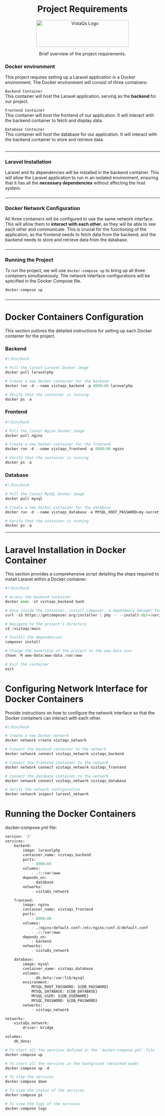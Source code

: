 <div style="text-align:center">
    <h1>Project Requirements</h1>
    <img src="../Logos/vistaqs-logo.png" alt="VistaQs Logo" width="300" height="87">
    <p>Brief overview of the project requirements.</p>
</div>

### Docker environment

This project requires setting up a Laravel application in a Docker environment. The Docker environment will consist of three containers:

`Backend Container`  
This container will host the Laravel application, serving as the **backend** for our project.

`Frontend Container`  
This container will host the frontend of our application. It will interact with the backend container to fetch and display data.

`Database Container`  
This container will host the database for our application. It will interact with the backend container to store and retrieve data.
##
---

### Laravel Installation

Laravel and its dependencies will be installed in the backend container. This will allow the Laravel application to run in an isolated environment, ensuring that it has all the **necessary dependencies** without affecting the host system.

###
---

### Docker Network Configuration

All three containers will be configured to use the same network interface. This will allow them to **interact with each other**, as they will be able to see each other and communicate. This is crucial for the functioning of the application, as the frontend needs to fetch data from the backend, and the backend needs to store and retrieve data from the database.

###
---

### Running the Project

To run the project, we will use `docker-compose up` to bring up all three containers simultaneously. The network interface configurations will be specified in the Docker Compose file.

```bash
docker-compose up
```

###
---

# Docker Containers Configuration
This section outlines the detailed instructions for setting up each Docker container for the project.

### Backend


```python
#!/bin/bash

# Pull the latest Laravel Docker image
docker pull laravelphp

# Create a new Docker container for the backend
docker run -d --name vistaqs_backend -p 8000:80 laravelphp

# Verify that the container is running
docker ps -a
```

### Frontend


```python
#!/bin/bash

# Pull the latest Nginx Docker image
docker pull nginx

# Create a new Docker container for the frontend
docker run -d --name vistaqs_frontend -p 8080:80 nginx

# Verify that the container is running
docker ps -a
```

### Database


```python
#!/bin/bash

# Pull the latest MySQL Docker image
docker pull mysql

# Create a new Docker container for the database
docker run -d --name vistaqs_database -e MYSQL_ROOT_PASSWORD=my-secret-pw -p 3306:3306 mysql

# Verify that the container is running
docker ps -a
```

---

# Laravel Installation in Docker Container
This section provides a comprehensive script detailing the steps required to install Laravel within a Docker container.


```python
#!/bin/bash

# Access the backend container
docker exec -it vistaqs_backend bash

# Once inside the container, install Composer, a dependency manager for PHP
curl -sS https://getcomposer.org/installer | php -- --install-dir=/usr/local/bin --filename=composer

# Navigate to the project's directory
cd /vistaqs/main

# Install the dependencies
composer install

# Change the ownership of the project to the www-data user
chown -R www-data:www-data /var/www

# Exit the container
exit
```

# Configuring Network Interface for Docker Containers
Provide instructions on how to configure the network interface so that the Docker containers can interact with each other.


```python
#!/bin/bash

# Create a new Docker network
docker network create vistaqs_network

# Connect the backend container to the network
docker network connect vistaqs_network vistaqs_backend

# Connect the frontend container to the network
docker network connect vistaqs_network vistaqs_frontend

# Connect the database container to the network
docker network connect vistaqs_network vistaqs_database

# Verify the network configuration
docker network inspect laravel_network
```

# Running the Docker Containers
docker-compose.yml file:



```python
version: '3'
services:
    backend:
        image: laravelphp
        container_name: vistaqs_backend
        ports:
            - 8000:80
        volumes:
            - ./:/var/www
        depends_on:
            - database
        networks:
            - vistaQs_network

    frontend:
        image: nginx
        container_name: vistaqs_frontend
        ports:
            - 8080:80
        volumes:
            - ./nginx/default.conf:/etc/nginx/conf.d/default.conf
            - ./:/var/www
        depends_on:
            - backend
        networks:
            - vistaQs_network

    database:
        image: mysql
        container_name: vistaqs_database
        volumes:
            - db_data:/var/lib/mysql
        environment:
            MYSQL_ROOT_PASSWORD: ${DB_PASSWORD}
            MYSQL_DATABASE: ${DB_DATABASE}
            MYSQL_USER: ${DB_USERNAME}
            MYSQL_PASSWORD: ${DB_PASSWORD}
        networks:
            - vistaqs_network

networks:
    vistaQs_network:
        driver: bridge

volumes:
    db_data:
```


```python
# To start all the services defined in the `docker-compose.yml` file
docker-compose up

# To start all the services in the background (detached mode)
docker-compose up -d

# To stop the services
docker-compose down

# To view the status of the services
docker-compose ps

# To view the logs of the services
docker-compose logs
```
